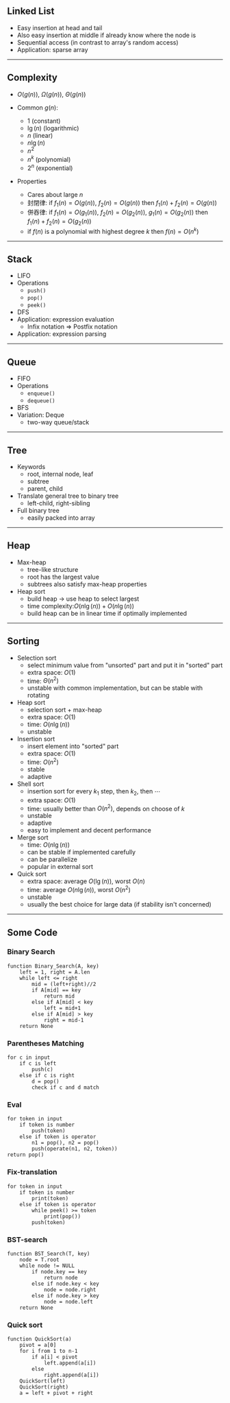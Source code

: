 ## Linked List

- Easy insertion at head and tail
- Also easy insertion at middle if already know where the node is
- Sequential access (in contrast to array's random access)
- Application: sparse array

---

## Complexity

- $O(g(n))$, $\Omega(g(n))$, $\Theta(g(n))$ 
- Common $g(n)$:
  - $1$ (constant)
  - $\lg(n)$ (logarithmic)
  - $n$ (linear)
  - $n\lg(n)$
  - $n^2$
  - $n^k$ (polynomial)
  - $2^n$ (exponential)

- Properties
  - Cares about large $n$
  - 封閉律: if $f_1(n)=O(g(n)),\ f_2(n)=O(g(n))$ then $f_1(n)+f_2(n)=O(g(n))$
  - 併吞律: if $f_1(n)=O(g_1(n)),\ f_2(n)=O(g_2(n)),\ g_1(n)=O(g_2(n))$ then $f_1(n)+f_2(n)=O(g_2(n))$
  - if $f(n)$ is a polynomial with highest degree $k$ then $f(n)=O(n^k)$

---

## Stack

- LIFO
- Operations
  - `push()`
  - `pop()`
  - `peek()`
- DFS
- Application: expression evaluation
  - Infix notation $\Rightarrow$ Postfix notation
- Application: expression parsing

---

## Queue

- FIFO
- Operations
  - `enqueue()`
  - `dequeue()`
- BFS
- Variation: Deque
  - two-way queue/stack

---

## Tree

- Keywords
  - root, internal node, leaf
  - subtree
  - parent, child
- Translate general tree to binary tree
  - left-child, right-sibling
- Full binary tree
  - easily packed into array

---

## Heap

- Max-heap
  - tree-like structure
  - root has the largest value
  - subtrees also satisfy max-heap properties
- Heap sort
  - build heap $\rightarrow$ use heap to select largest
  - time complexity:$O(n\lg(n))+O(n\lg(n))$
  - build heap can be in linear time if optimally implemented

---

## Sorting

- Selection sort
  - select minimum value from "unsorted" part and put it in "sorted" part
  - extra space: $O(1)$
  - time: $\Theta(n^2)$
  - unstable with common implementation, but can be stable with rotating
- Heap sort
  - selection sort + max-heap
  - extra space: $O(1)$
  - time: $O(n\lg(n))$
  - unstable
- Insertion sort
  - insert element into "sorted" part
  - extra space: $O(1)$
  - time: $O(n^2)$
  - stable
  - adaptive
- Shell sort
  - insertion sort for every $k_1$ step, then $k_2$, then $\cdots$
  - extra space: $O(1)$
  - time: usually better than $O(n^2)$, depends on choose of $k$
  - unstable
  - adaptive
  - easy to implement and decent performance
- Merge sort
  - time: $O(n\lg(n))$
  - can be stable if implemented carefully
  - can be parallelize
  - popular in external sort
- Quick sort
  - extra space: average $O(\lg(n))$, worst $O(n)$
  - time: average $O(n\lg(n))$, worst $O(n^2)$
  - unstable
  - usually the best choice for large data (if stability isn't concerned)

---

## Some Code

### Binary Search

```pseudocode
function Binary_Search(A, key)
	left = 1, right = A.len
	while left <= right
		mid = (left+right)//2
		if A[mid] == key
			return mid
		else if A[mid] < key
			left = mid+1
		else if A[mid] > key
			right = mid-1
	return None
```

### Parentheses Matching

```pseudocode
for c in input
	if c is left
		push(c)
	else if c is right
		d = pop()
		check if c and d match
```

### Eval

```pseudocode
for token in input
	if token is number
		push(token)
	else if token is operator
		n1 = pop(), n2 = pop()
		push(operate(n1, n2, token))
return pop()
```

### Fix-translation

```pseudocode
for token in input
	if token is number
		print(token)
	else if token is operator
		while peek() >= token
			print(pop())
		push(token)
```

### BST-search

```pseudocode
function BST_Search(T, key)
	node = T.root
	while node != NULL
		if node.key == key
			return node
		else if node.key < key
			node = node.right
		else if node.key > key
			node = node.left
	return None
```

### Quick sort

```pseudocode
function QuickSort(a)
	pivot = a[0]
	for i from 1 to n-1
		if a[i] < pivot
			left.append(a[i])
		else
			right.append(a[i])
	QuickSort(left)
	QuickSort(right)
	a = left + pivot + right
```

